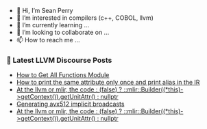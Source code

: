 - 👋 Hi, I’m Sean Perry
- 👀 I’m interested in compilers (c++, COBOL, llvm)
- 🌱 I’m currently learning ...
- 💞️ I’m looking to collaborate on ...
- 📫 How to reach me ...

<!---
s66perry/s66perry is a ✨ special ✨ repository because its `README.md` (this file) appears on your GitHub profile.
You can click the Preview link to take a look at your changes.
--->
### 📕 Latest LLVM Discourse Posts

<!-- DISCOURSE-LLVM:START -->
- [How to Get All Functions Module](https://discourse.llvm.org/t/how-to-get-all-functions-module/72369#post_3)
- [How to print the same attribute only once and print alias in the IR](https://discourse.llvm.org/t/how-to-print-the-same-attribute-only-once-and-print-alias-in-the-ir/74423#post_1)
- [At the llvm or mlir, the code : &lpar;false&rpar; ? ::mlir::Builder&lpar;&lpar;*this&rpar;-&gt;getContext&lpar;&rpar;&rpar;.getUnitAttr&lpar;&rpar; : nullptr](https://discourse.llvm.org/t/at-the-llvm-or-mlir-the-code-false-builder-this-getcontext-getunitattr-nullptr/74419#post_5)
- [Generating avx512 implicit broadcasts](https://discourse.llvm.org/t/generating-avx512-implicit-broadcasts/74421#post_1)
- [At the llvm or mlir, the code : &lpar;false&rpar; ? ::mlir::Builder&lpar;&lpar;*this&rpar;-&gt;getContext&lpar;&rpar;&rpar;.getUnitAttr&lpar;&rpar; : nullptr](https://discourse.llvm.org/t/at-the-llvm-or-mlir-the-code-false-builder-this-getcontext-getunitattr-nullptr/74419#post_4)
<!-- DISCOURSE-LLVM:END -->

